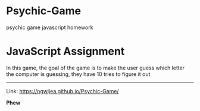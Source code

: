 # Psychic-Game
psychic game javascript homework

# JavaScript Assignment

In this game, the goal of the game is to make the user guess which letter the computer is guessing, they have 10 tries to figure it out 

- - -

Link: https://ngwijea.github.io/Psychic-Game/

**Phew**

